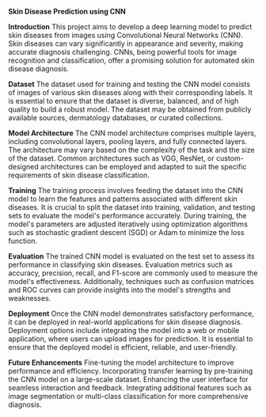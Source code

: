 **Skin Disease Prediction using CNN**

**Introduction**
This project aims to develop a deep learning model to predict skin diseases from images using Convolutional Neural Networks (CNN). Skin diseases can vary significantly in appearance and severity, making accurate diagnosis challenging. CNNs, being powerful tools for image recognition and classification, offer a promising solution for automated skin disease diagnosis.

**Dataset**
The dataset used for training and testing the CNN model consists of images of various skin diseases along with their corresponding labels. It is essential to ensure that the dataset is diverse, balanced, and of high quality to build a robust model. The dataset may be obtained from publicly available sources, dermatology databases, or curated collections.

**Model Architecture**
The CNN model architecture comprises multiple layers, including convolutional layers, pooling layers, and fully connected layers. The architecture may vary based on the complexity of the task and the size of the dataset. Common architectures such as VGG, ResNet, or custom-designed architectures can be employed and adapted to suit the specific requirements of skin disease classification.

**Training**
The training process involves feeding the dataset into the CNN model to learn the features and patterns associated with different skin diseases. It is crucial to split the dataset into training, validation, and testing sets to evaluate the model's performance accurately. During training, the model's parameters are adjusted iteratively using optimization algorithms such as stochastic gradient descent (SGD) or Adam to minimize the loss function.

**Evaluation**
The trained CNN model is evaluated on the test set to assess its performance in classifying skin diseases. Evaluation metrics such as accuracy, precision, recall, and F1-score are commonly used to measure the model's effectiveness. Additionally, techniques such as confusion matrices and ROC curves can provide insights into the model's strengths and weaknesses.

**Deployment**
Once the CNN model demonstrates satisfactory performance, it can be deployed in real-world applications for skin disease diagnosis. Deployment options include integrating the model into a web or mobile application, where users can upload images for prediction. It is essential to ensure that the deployed model is efficient, reliable, and user-friendly.

**Future Enhancements**
Fine-tuning the model architecture to improve performance and efficiency.
Incorporating transfer learning by pre-training the CNN model on a large-scale dataset.
Enhancing the user interface for seamless interaction and feedback.
Integrating additional features such as image segmentation or multi-class classification for more comprehensive diagnosis.
